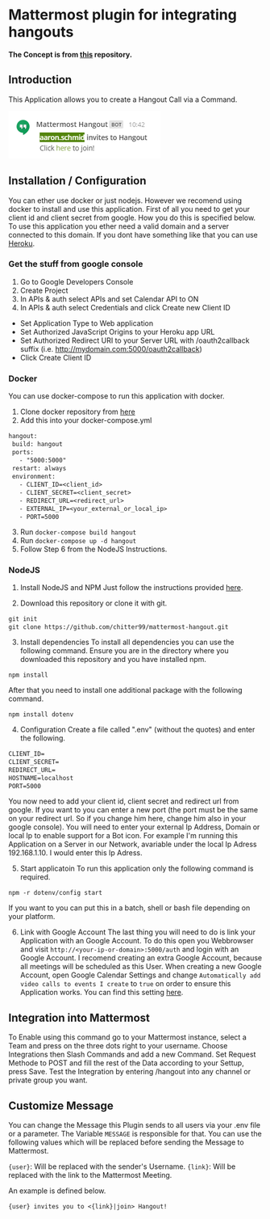 # Mattermost plugin for integrating hangouts

**The Concept is from [this](https://github.com/suda/slack-hangout) repository.**

## Introduction

This Application allows you to create a Hangout Call via a Command.

![Screenshot of Application](screenshots/screenshot1.jpg)

## Installation / Configuration

You can ether use docker or just nodejs. However we recomend using docker to install and use this application.
First of all you need to get your client id and client secret from google. How you do this is specified below.
To use this application you ether need a valid domain and a server connected to this domain. If you dont have something like that you can use [Heroku](http://www.heroku.com). 

### Get the stuff from google console

1. Go to Google Developers Console
2. Create Project
3. In APIs & auth select APIs and set Calendar API to ON
4. In APIs & auth select Credentials and click Create new Client ID
  * Set Application Type to Web application
  * Set Authorized JavaScript Origins to your Heroku app URL
  * Set Authorized Redirect URI to your Server URL with /oauth2callback suffix (i.e. http://mydomain.com:5000/oauth2callback)
  * Click Create Client ID

### Docker

You can use docker-compose to run this application with docker.

1. Clone docker repository from [here](https://github.com/chitter99/mattermost-hangout-docker)
2. Add this into your docker-compose.yml
 ```
 hangout:
  build: hangout
  ports:
    - "5000:5000"
  restart: always
  environment:
    - CLIENT_ID=<client_id>
    - CLIENT_SECRET=<client_secret>
    - REDIRECT_URL=<redirect_url>
	- EXTERNAL_IP=<your_external_or_local_ip>
    - PORT=5000
 ```
3. Run ``docker-compose build hangout``
4. Run ``docker-compose up -d hangout``
5. Follow Step 6 from the NodeJS Instructions.
 
### NodeJS

1. Install NodeJS and NPM
 Just follow the instructions provided [here](https://howtonode.org/how-to-install-nodejs).

2. Download this repository or clone it with git.
 ```
 git init
 git clone https://github.com/chitter99/mattermost-hangout.git
 ```

3. Install dependencies
 To install all dependencies you can use the following command. Ensure you are in the directory where you downloaded this repository and you have installed npm.
 ```
 npm install
 ```
 After that you need to install one additional package with the following command.
 ```
 npm install dotenv
 ```

4. Configuration
 Create a file called ".env" (without the quotes) and enter the following.
 ```
 CLIENT_ID=
 CLIENT_SECRET=
 REDIRECT_URL=
 HOSTNAME=localhost
 PORT=5000
 ```
 You now need to add your client id, client secret and redirect url from google. 
 If you want to you can enter a new port (the port must be the same on your redirect url. So if you change him here, change him also in your google console).
 You will need to enter your external Ip Address, Domain or local Ip to enable support for a Bot icon. For example I'm running this Application on a Server in our Network, avariable under the local Ip Adress 192.168.1.10. I would enter this Ip Adress.
 
5. Start applicatoin
 To run this application only the following command is required.
 ```
 npm -r dotenv/config start
 ```
 If you want to you can put this in a batch, shell or bash file depending on your platform.

6. Link with Google Account
 The last thing you will need to do is link your Application with an Google Account.
 To do this open you Webbrowser and visit `http://<your-ip-or-domain>:5000/auth` and login with an Google Account.
 I recomend creating an extra Google Account, because all meetings will be scheduled as this User.
 When creating a new Google Account, open Google Calendar Settings and change `Automatically add video calls to events I create` to `true` on order to ensure this Application works.
 You can find this setting [here](https://calendar.google.com/calendar/render#settings-general_11).

## Integration into Mattermost

To Enable using this command go to your Mattermost instance, select a Team and press on the three dots right to your username.
Choose Integrations then Slash Commands and add a new Command. Set Request Methode to POST and fill the rest of the Data according to your Settup, press Save. Test the Integration by entering /hangout into any channel or private group you want.

## Customize Message

You can change the Message this Plugin sends to all users via your .env file or a parameter. The Variable `MESSAGE` is responsible for that. You can use the following values which will be replaced before sending the Message to Mattermost.

`{user}`: Will be replaced with the sender's Username.
`{link}`: Will be replaced with the link to the Mattermost Meeting.

An example is defined below.
```
{user} invites you to <{link}|join> Hangout!
```






